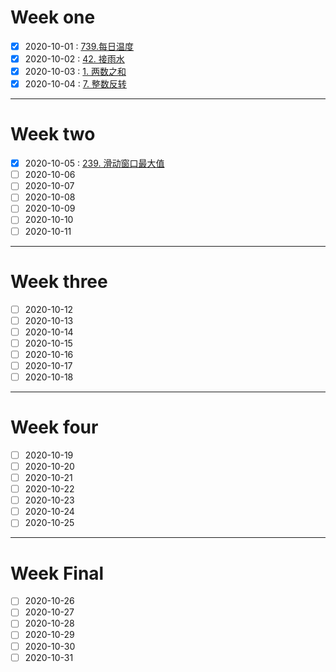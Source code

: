 # Week one

- [x] 2020-10-01 : [739.每日温度](https://github.com/archer-shu/leetcode/blob/master/2020_10_01_739_%E6%AF%8F%E6%97%A5%E6%B8%A9%E5%BA%A6.md)
- [x] 2020-10-02 : [42. 接雨水](https://github.com/archer-shu/leetcode/blob/master/2020_10_02_42.%20%E6%8E%A5%E9%9B%A8%E6%B0%B4.md)
- [x] 2020-10-03 : [1. 两数之和](https://github.com/archer-shu/leetcode/blob/master/2020_10_03_1.%E4%B8%A4%E6%95%B0%E4%B9%8B%E5%92%8C.md)
- [x] 2020-10-04 : [7. 整数反转](https://github.com/archer-shu/leetcode/blob/master/2020_10_04_7.%20%E6%95%B4%E6%95%B0%E5%8F%8D%E8%BD%AC.md)

<hr>


# Week two
- [x] 2020-10-05 : [239. 滑动窗口最大值](https://github.com/archer-shu/leetcode/blob/master/2020_10_05_239.%20%E6%BB%91%E5%8A%A8%E7%AA%97%E5%8F%A3%E6%9C%80%E5%A4%A7%E5%80%BC.md)
- [ ] 2020-10-06
- [ ] 2020-10-07
- [ ] 2020-10-08
- [ ] 2020-10-09
- [ ] 2020-10-10
- [ ] 2020-10-11

<hr>


# Week three
- [ ] 2020-10-12
- [ ] 2020-10-13
- [ ] 2020-10-14
- [ ] 2020-10-15
- [ ] 2020-10-16
- [ ] 2020-10-17
- [ ] 2020-10-18

<hr>


# Week four
- [ ] 2020-10-19
- [ ] 2020-10-20
- [ ] 2020-10-21
- [ ] 2020-10-22
- [ ] 2020-10-23
- [ ] 2020-10-24
- [ ] 2020-10-25

<hr>


# Week Final
- [ ] 2020-10-26
- [ ] 2020-10-27
- [ ] 2020-10-28
- [ ] 2020-10-29
- [ ] 2020-10-30
- [ ] 2020-10-31
